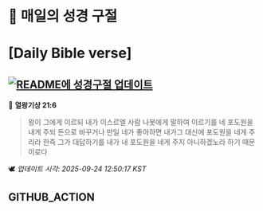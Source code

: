 # 🙏 매일의 성경 구절
# [Daily Bible verse]
## [![README에 성경구절 업데이트](https://github.com/DONGSUKA/first_test/actions/workflows/update-readme-bible.yml/badge.svg)](https://github.com/DONGSUKA/first_test/actions/workflows/update-readme-bible.yml)
<!-- START_BIBLE_VERSE -->
📖 **열왕기상 21:6**
> 왕이 그에게 이르되 내가 이스르엘 사람 나봇에게 말하여 이르기를 네 포도원을 내게 주되 돈으로 바꾸거나 만일 네가 좋아하면 내가그 대신에 포도원을 네게 주리라 한즉 그가 대답하기를 내가 내 포도원을 네게 주지 아니하겠노라 하기 때문이로다

🕊️ _업데이트 시각: 2025-09-24 12:50:17 KST_
  <!-- END_BIBLE_VERSE -->
## GITHUB_ACTION
